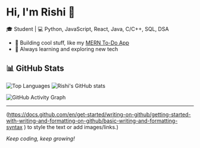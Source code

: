 # Hi, I'm Rishi 👋

🎓 Student | 💻 Python, JavaScript, React, Java, C/C++, SQL, DSA

- 🚀 Building cool stuff, like my [MERN To-Do App](https://github.com/coder-Rishi05/mern-to-do)
- 🌱 Always learning and exploring new tech

## 📊 GitHub Stats

![Top Languages](https://github-readme-stats.vercel.app/api/top-langs/?username=coder-Rishi05&layout=compact&theme=tokyonight)
![Rishi's GitHub stats](https://github-readme-stats.vercel.app/api?username=coder-Rishi05&show_icons=true&theme=tokyonight)

<!-- Optional: Contribution graph -->
![GitHub Activity Graph](https://github-readme-activity-graph.vercel.app/graph?username=coder-Rishi05&theme=tokyonight)

<!-- Add social links below if you want -->
<!--
[LinkedIn](#) | [Portfolio](#)
-->

---

(https://docs.github.com/en/get-started/writing-on-github/getting-started-with-writing-and-formatting-on-github/basic-writing-and-formatting-syntax ) to style the text or add images/links.)

*Keep coding, keep growing!*

